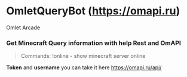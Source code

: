 # OmletQueryBot (https://omapi.ru)

Omlet Arcade

### Get Minecraft Query information with help Rest and OmAPI

> Commands:
>  !online - show minecraft server online

**Token** and **username** you can take it here https://omapi.ru/api/
